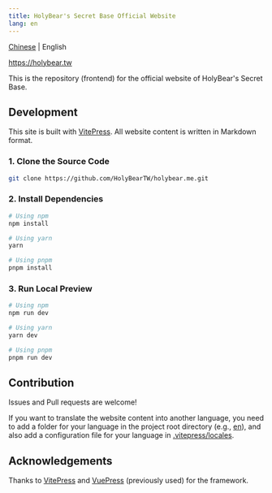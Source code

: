 ```yaml
---
title: HolyBear's Secret Base Official Website
lang: en
---
```


[Chinese](/README.md) | English

https://holybear.tw

This is the repository (frontend) for the official website of HolyBear's Secret Base.

## Development

This site is built with [VitePress](https://vitepress.dev). All website content is written in Markdown format.

### 1. Clone the Source Code

```bash
git clone https://github.com/HolyBearTW/holybear.me.git
```

### 2. Install Dependencies

```bash
# Using npm
npm install

# Using yarn
yarn

# Using pnpm
pnpm install
```

### 3. Run Local Preview

```bash
# Using npm
npm run dev

# Using yarn
yarn dev

# Using pnpm
pnpm run dev
```

## Contribution

Issues and Pull requests are welcome!

If you want to translate the website content into another language, you need to add a folder for your language in the project root directory (e.g., [en](/en)), and also add a configuration file for your language in [.vitepress/locales](/.vitepress/locales).

## Acknowledgements

Thanks to [VitePress](https://vitepress.dev) and [VuePress](https://v2.vuepress.vuejs.org) (previously used) for the framework.
